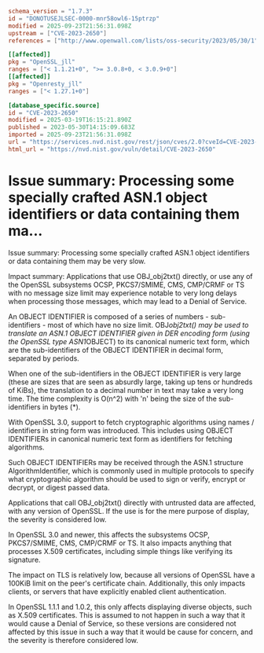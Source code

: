 ```toml
schema_version = "1.7.3"
id = "DONOTUSEJLSEC-0000-mnr58owl6-15ptrzp"
modified = 2025-09-23T21:56:31.098Z
upstream = ["CVE-2023-2650"]
references = ["http://www.openwall.com/lists/oss-security/2023/05/30/1", "https://git.openssl.org/gitweb/?p=openssl.git;a=commitdiff;h=423a2bc737a908ad0c77bda470b2b59dc879936b", "https://git.openssl.org/gitweb/?p=openssl.git;a=commitdiff;h=853c5e56ee0b8650c73140816bb8b91d6163422c", "https://git.openssl.org/gitweb/?p=openssl.git;a=commitdiff;h=9e209944b35cf82368071f160a744b6178f9b098", "https://git.openssl.org/gitweb/?p=openssl.git;a=commitdiff;h=db779b0e10b047f2585615e0b8f2acdf21f8544a", "https://lists.debian.org/debian-lts-announce/2023/06/msg00011.html", "https://psirt.global.sonicwall.com/vuln-detail/SNWLID-2023-0009", "https://security.gentoo.org/glsa/202402-08", "https://security.netapp.com/advisory/ntap-20230703-0001/", "https://security.netapp.com/advisory/ntap-20231027-0009/", "https://www.debian.org/security/2023/dsa-5417", "https://www.openssl.org/news/secadv/20230530.txt", "http://www.openwall.com/lists/oss-security/2023/05/30/1", "https://git.openssl.org/gitweb/?p=openssl.git;a=commitdiff;h=423a2bc737a908ad0c77bda470b2b59dc879936b", "https://git.openssl.org/gitweb/?p=openssl.git;a=commitdiff;h=853c5e56ee0b8650c73140816bb8b91d6163422c", "https://git.openssl.org/gitweb/?p=openssl.git;a=commitdiff;h=9e209944b35cf82368071f160a744b6178f9b098", "https://git.openssl.org/gitweb/?p=openssl.git;a=commitdiff;h=db779b0e10b047f2585615e0b8f2acdf21f8544a", "https://lists.debian.org/debian-lts-announce/2023/06/msg00011.html", "https://psirt.global.sonicwall.com/vuln-detail/SNWLID-2023-0009", "https://security.gentoo.org/glsa/202402-08", "https://security.netapp.com/advisory/ntap-20230703-0001/", "https://security.netapp.com/advisory/ntap-20231027-0009/", "https://www.debian.org/security/2023/dsa-5417", "https://www.openssl.org/news/secadv/20230530.txt"]

[[affected]]
pkg = "OpenSSL_jll"
ranges = ["< 1.1.21+0", ">= 3.0.8+0, < 3.0.9+0"]
[[affected]]
pkg = "Openresty_jll"
ranges = ["< 1.27.1+0"]

[database_specific.source]
id = "CVE-2023-2650"
modified = 2025-03-19T16:15:21.890Z
published = 2023-05-30T14:15:09.683Z
imported = 2025-09-23T21:56:31.098Z
url = "https://services.nvd.nist.gov/rest/json/cves/2.0?cveId=CVE-2023-2650"
html_url = "https://nvd.nist.gov/vuln/detail/CVE-2023-2650"
```

# Issue summary: Processing some specially crafted ASN.1 object identifiers or data containing them ma...

Issue summary: Processing some specially crafted ASN.1 object identifiers or data containing them may be very slow.

Impact summary: Applications that use OBJ_obj2txt() directly, or use any of the OpenSSL subsystems OCSP, PKCS7/SMIME, CMS, CMP/CRMF or TS with no message size limit may experience notable to very long delays when processing those messages, which may lead to a Denial of Service.

An OBJECT IDENTIFIER is composed of a series of numbers - sub-identifiers - most of which have no size limit.  OBJ*obj2txt() may be used to translate an ASN.1 OBJECT IDENTIFIER given in DER encoding form (using the OpenSSL type ASN1*OBJECT) to its canonical numeric text form, which are the sub-identifiers of the OBJECT IDENTIFIER in decimal form, separated by periods.

When one of the sub-identifiers in the OBJECT IDENTIFIER is very large (these are sizes that are seen as absurdly large, taking up tens or hundreds of KiBs), the translation to a decimal number in text may take a very long time.  The time complexity is O(n^2) with 'n' being the size of the sub-identifiers in bytes (*).

With OpenSSL 3.0, support to fetch cryptographic algorithms using names / identifiers in string form was introduced.  This includes using OBJECT IDENTIFIERs in canonical numeric text form as identifiers for fetching algorithms.

Such OBJECT IDENTIFIERs may be received through the ASN.1 structure AlgorithmIdentifier, which is commonly used in multiple protocols to specify what cryptographic algorithm should be used to sign or verify, encrypt or decrypt, or digest passed data.

Applications that call OBJ_obj2txt() directly with untrusted data are affected, with any version of OpenSSL.  If the use is for the mere purpose of display, the severity is considered low.

In OpenSSL 3.0 and newer, this affects the subsystems OCSP, PKCS7/SMIME, CMS, CMP/CRMF or TS.  It also impacts anything that processes X.509 certificates, including simple things like verifying its signature.

The impact on TLS is relatively low, because all versions of OpenSSL have a 100KiB limit on the peer's certificate chain.  Additionally, this only impacts clients, or servers that have explicitly enabled client authentication.

In OpenSSL 1.1.1 and 1.0.2, this only affects displaying diverse objects, such as X.509 certificates.  This is assumed to not happen in such a way that it would cause a Denial of Service, so these versions are considered not affected by this issue in such a way that it would be cause for concern, and the severity is therefore considered low.

